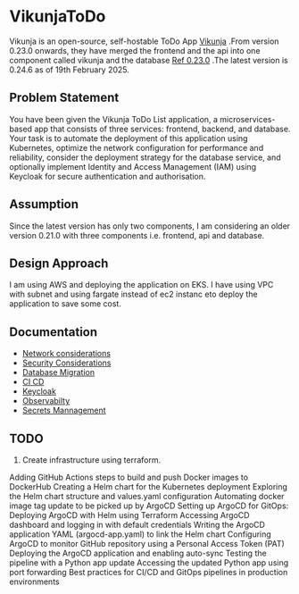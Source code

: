 # VikunjaToDo
Vikunja is an open-source, self-hostable ToDo App [Vikunja](https://vikunja.io) .From version 0.23.0 onwards, they have merged the frontend and the api into one component called vikunja and the database [Ref 0.23.0](https://vikunja.io/changelog/whats-new-in-vikunja-0.23.0/) .The latest version is 0.24.6 as of 19th February 2025.

## Problem Statement
You have been given the Vikunja ToDo List application, a microservices-based app that consists of three services: frontend, backend, and database. Your task is to automate the deployment of this application using Kubernetes, optimize the network configuration for performance and reliability, consider the deployment strategy for the database service, and optionally implement Identity and Access Management (IAM) using Keycloak for secure authentication and authorisation.

## Assumption 
Since the latest version has only two components, I am considering an older version 0.21.0 with three components i.e. frontend, api and database.

## Design Approach
I am using AWS and deploying the application on EKS. I have using VPC with subnet and using fargate instead of ec2 instanc eto deploy the application to save some cost.  



## Documentation

- [Network considerations](NetworkConsiderations.md)
- [Security Considerations](README-SecurityConsiderations.md)
- [Database Migration](DatabaseMigration.md)
- [CI CD](README-CiCd.md)
- [Keycloak](README-Keycloak.md)
- [Observabilty](README-Observabilty.md)
- [Secrets Mannagement](README-Secrets.md) 




## TODO

1. Create infrastructure using terraform.

Adding GitHub Actions steps to build and push Docker images to DockerHub
Creating a Helm chart for the Kubernetes deployment
Exploring the Helm chart structure and values.yaml configuration
Automating docker image tag update to be picked up by ArgoCD
Setting up ArgoCD for GitOps: Deploying ArgoCD with Helm using Terraform
Accessing ArgoCD dashboard and logging in with default credentials
Writing the ArgoCD application YAML (argocd-app.yaml) to link the Helm chart
Configuring ArgoCD to monitor GitHub repository using a Personal Access Token (PAT)
Deploying the ArgoCD application and enabling auto-sync
Testing the pipeline with a Python app update
Accessing the updated Python app using port forwarding
Best practices for CI/CD and GitOps pipelines in production environments
